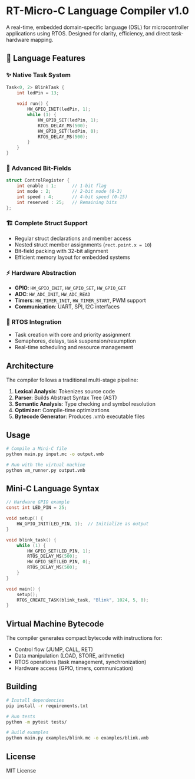 # RT-Micro-C Language Compiler v1.0

A real-time, embedded domain-specific language (DSL) for microcontroller applications using RTOS. Designed for clarity, efficiency, and direct task-hardware mapping.

## 🚀 Language Features

### ✨ **Native Task System**
```c
Task<0, 2> BlinkTask {
    int ledPin = 13;
    
    void run() {
        HW_GPIO_INIT(ledPin, 1);
        while (1) {
            HW_GPIO_SET(ledPin, 1);
            RTOS_DELAY_MS(500);
            HW_GPIO_SET(ledPin, 0);
            RTOS_DELAY_MS(500);
        }
    }
}
```

### 🔧 **Advanced Bit-Fields**
```c
struct ControlRegister {
    int enable : 1;      // 1-bit flag
    int mode : 2;        // 2-bit mode (0-3)
    int speed : 4;       // 4-bit speed (0-15)
    int reserved : 25;   // Remaining bits
};
```

### 🏗️ **Complete Struct Support**
- Regular struct declarations and member access
- Nested struct member assignments (`rect.point.x = 10`)
- Bit-field packing with 32-bit alignment
- Efficient memory layout for embedded systems

### ⚡ **Hardware Abstraction**
- **GPIO**: `HW_GPIO_INIT`, `HW_GPIO_SET`, `HW_GPIO_GET`
- **ADC**: `HW_ADC_INIT`, `HW_ADC_READ`
- **Timers**: `HW_TIMER_INIT`, `HW_TIMER_START`, PWM support
- **Communication**: UART, SPI, I2C interfaces

### 🔄 **RTOS Integration**
- Task creation with core and priority assignment
- Semaphores, delays, task suspension/resumption
- Real-time scheduling and resource management

## Architecture

The compiler follows a traditional multi-stage pipeline:

1. **Lexical Analysis**: Tokenizes source code
2. **Parser**: Builds Abstract Syntax Tree (AST)
3. **Semantic Analysis**: Type checking and symbol resolution
4. **Optimizer**: Compile-time optimizations
5. **Bytecode Generator**: Produces .vmb executable files

## Usage

```bash
# Compile a Mini-C file
python main.py input.mc -o output.vmb

# Run with the virtual machine
python vm_runner.py output.vmb
```

## Mini-C Language Syntax

```c
// Hardware GPIO example
const int LED_PIN = 25;

void setup() {
    HW_GPIO_INIT(LED_PIN, 1);  // Initialize as output
}

void blink_task() {
    while (1) {
        HW_GPIO_SET(LED_PIN, 1);
        RTOS_DELAY_MS(500);
        HW_GPIO_SET(LED_PIN, 0);
        RTOS_DELAY_MS(500);
    }
}

void main() {
    setup();
    RTOS_CREATE_TASK(blink_task, "Blink", 1024, 5, 0);
}
```

## Virtual Machine Bytecode

The compiler generates compact bytecode with instructions for:
- Control flow (JUMP, CALL, RET)
- Data manipulation (LOAD, STORE, arithmetic)
- RTOS operations (task management, synchronization)
- Hardware access (GPIO, timers, communication)

## Building

```bash
# Install dependencies
pip install -r requirements.txt

# Run tests
python -m pytest tests/

# Build examples
python main.py examples/blink.mc -o examples/blink.vmb
```

## License

MIT License
